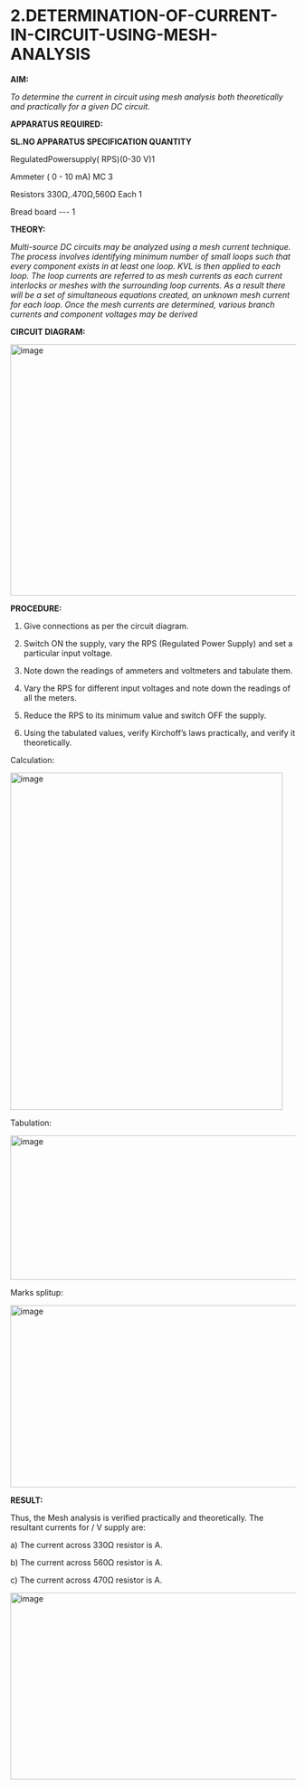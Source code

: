 # 2.DETERMINATION-OF-CURRENT-IN-CIRCUIT-USING-MESH-ANALYSIS

**AIM:**

*To determine the current in circuit using mesh analysis both theoretically and practically for a given DC circuit.*

**APPARATUS REQUIRED:**

**SL.NO	APPARATUS	SPECIFICATION	QUANTITY**

  RegulatedPowersupply( RPS)(0-30 V)1
	
  Ammeter	( 0 - 10 mA) MC	3
	
  Resistors	330Ω,.470Ω,560Ω	Each 1
	
  Bread board	---	1

**THEORY:**

*Multi-source DC circuits may be analyzed using a mesh current technique. The process involves identifying minimum number of small loops such that every component exists in at least one loop. KVL is then applied to each loop. The loop currents are referred to as mesh currents as each current interlocks or meshes with the surrounding loop currents. As a result there will be a set of simultaneous equations created, an unknown mesh current for each loop. Once the mesh currents are determined, various branch currents and component voltages may be derived*

**CIRCUIT DIAGRAM:**

<img width="736" height="444" alt="image" src="https://github.com/user-attachments/assets/9dfcb910-3935-4461-8fed-afa3085a5e39" />


**PROCEDURE:** 

1.	Give connections as per the circuit diagram.

2.	Switch ON the supply, vary the RPS (Regulated Power Supply) and set a particular input voltage.

3.	Note down the readings of ammeters and voltmeters and tabulate them.

4.	Vary the RPS for different input voltages and note down the readings of all the meters.

5.	Reduce the RPS to its minimum value and switch OFF the supply.

6.	Using the tabulated values, verify Kirchoff’s laws practically, and verify it theoretically.

   Calculation:

   <img width="481" height="596" alt="image" src="https://github.com/user-attachments/assets/dbc0becb-242e-49e7-aa68-ec9c834cc3cd" />

Tabulation:

<img width="678" height="255" alt="image" src="https://github.com/user-attachments/assets/7246b49b-2fb4-428f-953c-1fb75f89c970" />

Marks splitup:

<img width="618" height="322" alt="image" src="https://github.com/user-attachments/assets/3922f3ee-d6f1-4259-b14d-7437313e7c2b" />


   **RESULT:**

Thus, the Mesh analysis is verified practically and theoretically. The resultant currents for 	/	V supply are:

a)	The current across 330Ω resistor is	A.

b)	The current across 560Ω resistor is	A.

c)	The current across 470Ω resistor is	A.

<img width="643" height="330" alt="image" src="https://github.com/user-attachments/assets/21101d3b-3def-4363-aebe-49b31c5667d5" />



